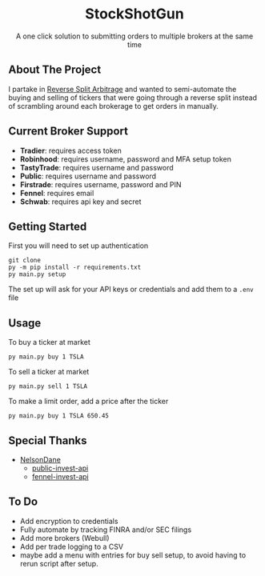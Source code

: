 
<h1 align="center">StockShotGun</h1>
<p align="center">
  A one click solution to submitting orders to multiple brokers at the same time
</p>

## About The Project
I partake in [Reverse Split Arbitrage](https://www.reversesplitarbitrage.com/) and wanted to semi-automate the buying and selling of tickers that were going through a reverse split instead of scrambling around each brokerage to get orders in manually.

## Current Broker Support
* **Tradier**: requires access token
* **Robinhood**: requires username, password and MFA setup token
* **TastyTrade**: requires username and password
* **Public**: requires username and password
* **Firstrade**: requires username, password and PIN
* **Fennel**: requires email
* **Schwab**: requires api key and secret

## Getting Started
First you will need to set up authentication
```
git clone 
py -m pip install -r requirements.txt
py main.py setup 
```
The set up will ask for your API keys or credentials and add them to a ```.env``` file

## Usage
To buy a ticker at market
```
py main.py buy 1 TSLA 
```
To sell a ticker at market
```
py main.py sell 1 TSLA 
```
To make a limit order, add a price after the ticker
```
py main.py buy 1 TSLA 650.45
```

## Special Thanks
* [NelsonDane](https://github.com/NelsonDane/)
  * [public-invest-api](https://github.com/NelsonDane/public-invest-api)
  * [fennel-invest-api](https://github.com/NelsonDane/fennel-invest-api)

## To Do
* Add encryption to credentials
* Fully automate by tracking FINRA and/or SEC filings
* Add more brokers (Webull)
* Add per trade logging to a CSV
* maybe add a menu with entries for buy sell setup, to avoid having to rerun script after setup.
